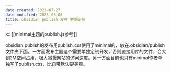 ```yaml
---
date created: 2022-07-27
date modified: 2023-03-08
title: obsidian publish 发布 主题定制
---
```


x:: [[minimal主题的publish.js参考]]

obsidian publish的发布用publish.css使用了minimal的，放在.obsidian/publish文件夹下面。一方面发布主题这个需要单独定制开发，否则直接用库的文件，会大到2M空间占用，极大减慢网站的访问速度。另一方面目前也只有minimal作者单独写了publish.css，比自带默认要美观。
